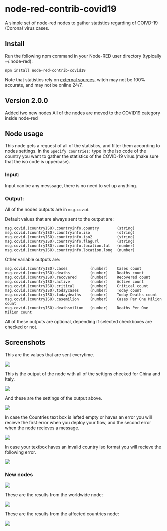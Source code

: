 # node-red-contrib-covid19
A simple set of node-red nodes to gather statistics regarding of COIVD-19 (Corona) virus cases.
## Install
Run the following npm command in your Node-RED user directory (typically ~/.node-red):
```
npm install node-red-contrib-covid19
```
Note that statistics rely on [external sources](https://github.com/novelcovid/api), witch may not be 100% accurate, and may not be online 24/7.

## Version 2.0.0
Added two new nodes 
All of the nodes are moved to the COVID19 category inside node-red


## Node usage
This node gets a request of all of the statistics, and filter them according to nodes settings.
In the ```Specify countries:``` type in the iso code of the country you want to gather the statistics of the COVID-19 virus.(make sure that the iso code is uppercase). 

### Input:
Input can be any messsage, there is no need to set up anything.
### Output:
All of the nodes outputs are in ```msg.covid```. 

Default values that are always sent to the output are:
```
msg.covid.(countryISO).countryinfo.country        (string)
msg.covid.(countryISO).countryinfo.iso            (string)
msg.covid.(countryISO).countryinfo.iso2           (string)
msg.covid.(countryISO).countryinfo.flagurl        (string)
msg.covid.(countryISO).countryinfo.location.lat   (number)
msg.covid.(countryISO).countryinfo.location.long  (number)
```
Other variable outputs are:
```
msg.covid.(countryISO).cases          (number)    Cases count
msg.covid.(countryISO).deaths         (number)    Deaths count
msg.covid.(countryISO).recovered      (number)    Recovered count
msg.covid.(countryISO).active         (number)    Active count
msg.covid.(countryISO).critical       (number)    Critical count
msg.covid.(countryISO).todaycases     (number)    Today count
msg.covid.(countryISO).todaydeaths    (number)    Today Deaths count
msg.covid.(countryISO).casemilion     (number)    Cases Per One Milion count
msg.covid.(countryISO).deathsmilion   (number)    Deaths Per One Milion count 

```
All of these outputs are optional, depending if selected checkboxes are checked or not. 

## Screenshots

This are the values that are sent everytime.

![ ](https://user-images.githubusercontent.com/53474043/77585482-ddbd7000-6ee4-11ea-84df-409c010c0904.png)

This is the output of the node with all of the settigns checked for China and Italy.

![](https://user-images.githubusercontent.com/53474043/77585490-deee9d00-6ee4-11ea-843f-8eee3e752c85.png)

And these are the settings of the output above.

![](https://user-images.githubusercontent.com/53474043/77585491-deee9d00-6ee4-11ea-9d23-4c321b3692c4.png)

In case the Countries text box is lefted empty or haves an error you will recieve the first error when you deploy your flow, and the second error when the node recieves a message.

![](https://user-images.githubusercontent.com/53474043/77585488-de560680-6ee4-11ea-964b-cda6e73024fd.png)

In case your textbox haves an invalid country iso format you will recieve the following error.

![](https://user-images.githubusercontent.com/53474043/77585941-9e435380-6ee5-11ea-9ea4-8fb539c1d3b5.png)

### New nodes

![](https://user-images.githubusercontent.com/53474043/78503005-4a95fd00-7764-11ea-9bb3-a1b06ddcd7c3.png)

These are the results from the worldwide node:

![](https://user-images.githubusercontent.com/53474043/78503022-64cfdb00-7764-11ea-8bb2-5167ab90d677.png)

These are the results from the affected countries node:

![](https://user-images.githubusercontent.com/53474043/78503025-70230680-7764-11ea-8f98-43e0182a7f6a.png)

